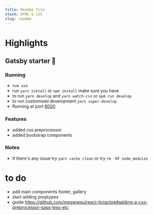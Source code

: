 ```yaml
---
title: Readme file
stack: HTML & CSS
slug: readme
---
```


# Highlights
## Gatsby starter 🚀 
### Running
* `nvm use`
* run `yarn install` or `npm install` make sure you have 
* to run `yarn develop` and `yarn watch-css` or `npm run develop`  
* to run customised development `yarn super-develop`
* Running at port [8000](http://localhost:8000/)

### Features
* added css preprocessor 
* added bootstrap components

### Notes
* if there's any issue try `yarn cache clean` or try `rm -RF node_modules`

# to do
* add main components footer, gallery
* start adding proptypes
* guide https://github.com/meganesu/react-tictactoe#adding-a-css-preprocessor-sass-less-etc

